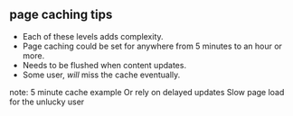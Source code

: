 ##  page caching tips

* Each of these levels adds complexity.
* Page caching could be set for anywhere from 5 minutes to an hour or more.
* Needs to be flushed when content updates.
* Some user, _will_ miss the cache eventually.

note:
    5 minute cache example
    Or rely on delayed updates
    Slow page load for the unlucky user
